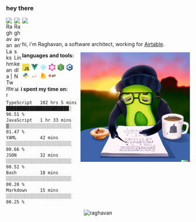 ### hey there 
<a href="https://twitter.com/raghavanlaks">
  <img align="left" alt="Raghavan Lakshmana | Twitter" width="22px" src="https://raw.githubusercontent.com/peterthehan/peterthehan/master/assets/twitter.svg" />
</a>
<a href="https://www.linkedin.com/in/raghavan-lakshmana/">
  <img align="left" alt="Raghavan's LinkedIN" width="22px" src="https://raw.githubusercontent.com/peterthehan/peterthehan/master/assets/linkedin.svg" />
</a>

![](https://visitor-badge.glitch.me/badge?page_id=raghavan.visitor-badge)

<br />

hi, i'm Raghavan, a software architect, working for [Airtable](https://github.com/raghavanlakshmana-at).



  <a href="https://labs.openai.com/s/SDpMzMDOjceb9FnPC9VOoBlW">
    <img align="right" alt="png" src="https://raw.githubusercontent.com/raghavan/raghavan/main/dalle_avocado.png" width="300" />
  </a>


**languages and tools:**  

<code><img height="20" src="https://raw.githubusercontent.com/github/explore/80688e429a7d4ef2fca1e82350fe8e3517d3494d/topics/javascript/javascript.png"></code>
<code><img height="20" src="https://raw.githubusercontent.com/github/explore/80688e429a7d4ef2fca1e82350fe8e3517d3494d/topics/vue/vue.png"></code>
<code><img height="20" src="https://raw.githubusercontent.com/github/explore/80688e429a7d4ef2fca1e82350fe8e3517d3494d/topics/react/react.png"></code>
<code><img height="20" src="https://raw.githubusercontent.com/github/explore/5c058a388828bb5fde0bcafd4bc867b5bb3f26f3/topics/graphql/graphql.png"></code>
<code><img height="20" src="https://raw.githubusercontent.com/github/explore/80688e429a7d4ef2fca1e82350fe8e3517d3494d/topics/nodejs/nodejs.png"></code>
<code><img height="20" src="https://raw.githubusercontent.com/github/explore/80688e429a7d4ef2fca1e82350fe8e3517d3494d/topics/cpp/cpp.png"></code>
<code><img height="20" src="https://raw.githubusercontent.com/github/explore/80688e429a7d4ef2fca1e82350fe8e3517d3494d/topics/python/python.png"></code>
<code><img height="20" src="https://raw.githubusercontent.com/github/explore/80688e429a7d4ef2fca1e82350fe8e3517d3494d/topics/mysql/mysql.png"></code>
<code><img height="20" src="https://raw.githubusercontent.com/github/explore/80688e429a7d4ef2fca1e82350fe8e3517d3494d/topics/firebase/firebase.png"></code>
<code><img height="20" src="https://raw.githubusercontent.com/github/explore/80688e429a7d4ef2fca1e82350fe8e3517d3494d/topics/git/git.png"></code>

📊 **i spent my time on:**
<!--START_SECTION:waka-->

```text
TypeScript   102 hrs 5 mins  ████████████████████████░   96.51 %
JavaScript   1 hr 33 mins    ▒░░░░░░░░░░░░░░░░░░░░░░░░   01.47 %
YAML         42 mins         ░░░░░░░░░░░░░░░░░░░░░░░░░   00.66 %
JSON         32 mins         ░░░░░░░░░░░░░░░░░░░░░░░░░   00.52 %
Bash         18 mins         ░░░░░░░░░░░░░░░░░░░░░░░░░   00.28 %
Markdown     15 mins         ░░░░░░░░░░░░░░░░░░░░░░░░░   00.25 %
```

<!--END_SECTION:waka-->


<p align="center"> <img src="https://github-readme-stats.vercel.app/api?username=raghavan&show_icons=true&theme=gotham" alt="raghavan" />




